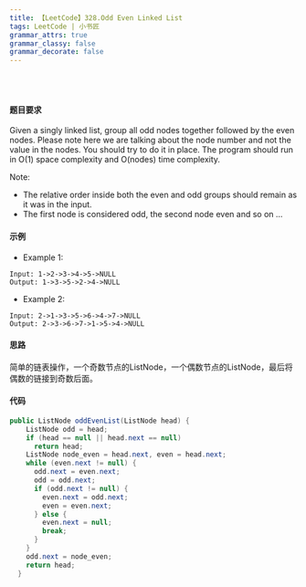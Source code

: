 ```yaml
---
title: 【LeetCode】328.Odd Even Linked List
tags: LeetCode | 小书匠
grammar_attrs: true
grammar_classy: false
grammar_decorate: false
---
```

<br>
<br>

#### 题目要求
Given a singly linked list, group all odd nodes together followed by the even nodes. Please note here we are talking about the node number and not the value in the nodes.
You should try to do it in place. The program should run in O(1) space complexity and O(nodes) time complexity.

Note:
- The relative order inside both the even and odd groups should remain as it was in the input.
- The first node is considered odd, the second node even and so on ...
#### 示例
- Example 1:
```{#pre}
Input: 1->2->3->4->5->NULL
Output: 1->3->5->2->4->NULL
```
- Example 2:
```{#pre}
Input: 2->1->3->5->6->4->7->NULL
Output: 2->3->6->7->1->5->4->NULL
```

#### 思路
简单的链表操作，一个奇数节点的ListNode，一个偶数节点的ListNode，最后将偶数的链接到奇数后面。
#### 代码

```java
public ListNode oddEvenList(ListNode head) {
    ListNode odd = head;
    if (head == null || head.next == null)
      return head;
    ListNode node_even = head.next, even = head.next;
    while (even.next != null) {
      odd.next = even.next;
      odd = odd.next;
      if (odd.next != null) {
        even.next = odd.next;
        even = even.next;
      } else {
        even.next = null;
        break;
      }
    }
    odd.next = node_even;
    return head;
  }
```
